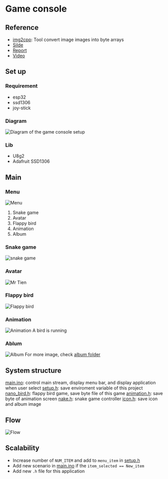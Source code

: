 # Game console 
## Reference
- [img2cpp](https://javl.github.io/image2cpp/): Tool convert image images into byte arrays 
- [Silde]()
- [Report](https://husteduvn-my.sharepoint.com/:w:/g/personal/khanh_ln200316_sis_hust_edu_vn/EaKFtKiXNA1NnXZNCWmKQJABjwgVw1ZZr3jWnTF3Mi5mgw?e=EU35Pl)
- [Video]()
## Set up
### Requirement
- esp32
- ssd1306
- joy-stick
### Diagram
![Diagram of the game console setup](img/diagram/diagram_woki.png)
### Lib
- U8g2
- Adafruit SSD1306
## Main
### Menu
![Menu](img/menu/menu.png)
1. Snake game
2. Avatar 
3. Flappy bird 
4. Animation
5. Album
### Snake game
![snake game](img/1_snake/snake_game.png)
### Avatar
![Mr Tien](img/2_Image/mr_Tien.png)
### Flappy bird
![Flappy bird](img/3_flappybird/flappy_bird.png)
### Animation
![Animation](img/4_animation/animation.png)
A bird is running
### Ablum
![Album](img/5_album/album2.png)
For more image, check [album folder](img/5_album/)
## System structure
[main.ino](main\main.ino):  control main stream, display menu bar, and display application when user select
[setup.h](main\setup.h): save enviroment variable of this project
[nano_bird.h](main\nano_bird.h): flappy bird game, save byte file of this game
[animation.h](main\animation.h): save byte of animation screen
[nake.h](main\snake.h): snake game controller
[icon.h](main\icon.h): save icon and album image
## Flow
![Flow](img\menu\flow.png)
## Scalability
- Increase number of `NUM_ITEM` and add to `menu_item` in [setup.h](main\setup.h)
- Add new scenario in [main.ino](main\main.ino) if the `item_selected == New_item`
- Add new `.h` file for this application
